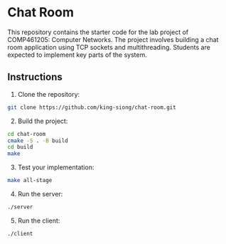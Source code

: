 # Chat Room

This repository contains the starter code for the lab project of COMP461205: Computer Networks. The project involves building a chat room application using TCP sockets and multithreading. Students are expected to implement key parts of the system.

## Instructions

1. Clone the repository: 

```bash
git clone https://github.com/king-siong/chat-room.git
```

2. Build the project:

```bash
cd chat-room
cmake -S . -B build
cd build
make
```

3. Test your implementation: 

```bash
make all-stage
```

4. Run the server: 

```bash
./server
```

5. Run the client:

```bash
./client
```
